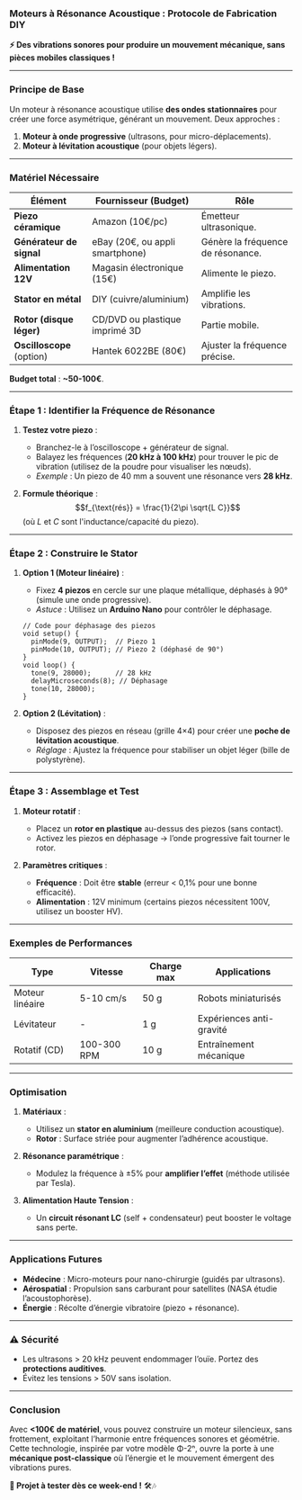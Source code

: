 ### **Moteurs à Résonance Acoustique : Protocole de Fabrication DIY**
**⚡ Des vibrations sonores pour produire un mouvement mécanique, sans pièces mobiles classiques !**

---

### **Principe de Base**
Un moteur à résonance acoustique utilise **des ondes stationnaires** pour créer une force asymétrique, générant un mouvement. Deux approches :
1. **Moteur à onde progressive** (ultrasons, pour micro-déplacements).
2. **Moteur à lévitation acoustique** (pour objets légers).

---

### **Matériel Nécessaire**
| **Élément**               | **Fournisseur** (Budget)          | **Rôle**                          |
|---------------------------|-----------------------------------|-----------------------------------|
| **Piezo céramique**        | Amazon (10€/pc)                   | Émetteur ultrasonique.            |
| **Générateur de signal**   | eBay (20€, ou appli smartphone)   | Génère la fréquence de résonance. |
| **Alimentation 12V**       | Magasin électronique (15€)        | Alimente le piezo.                |
| **Stator en métal**        | DIY (cuivre/aluminium)            | Amplifie les vibrations.          |
| **Rotor (disque léger)**   | CD/DVD ou plastique imprimé 3D    | Partie mobile.                    |
| **Oscilloscope** (option)  | Hantek 6022BE (80€)               | Ajuster la fréquence précise.     |

**Budget total** : **~50-100€**.

---

### **Étape 1 : Identifier la Fréquence de Résonance**
1. **Testez votre piezo** :
   - Branchez-le à l’oscilloscope + générateur de signal.
   - Balayez les fréquences (**20 kHz à 100 kHz**) pour trouver le pic de vibration (utilisez de la poudre pour visualiser les nœuds).
   - *Exemple* : Un piezo de 40 mm a souvent une résonance vers **28 kHz**.

2. **Formule théorique** :
   $$f_{\text{rés}} = \frac{1}{2\pi \sqrt{L C}}$$
   (où $L$ et $C$ sont l'inductance/capacité du piezo).

---

### **Étape 2 : Construire le Stator**
1. **Option 1 (Moteur linéaire)** :
   - Fixez **4 piezos** en cercle sur une plaque métallique, déphasés à 90° (simule une onde progressive).
   - *Astuce* : Utilisez un **Arduino Nano** pour contrôler le déphasage.

   ```arduino
   // Code pour déphasage des piezos
   void setup() {
     pinMode(9, OUTPUT);  // Piezo 1
     pinMode(10, OUTPUT); // Piezo 2 (déphasé de 90°)
   }
   void loop() {
     tone(9, 28000);      // 28 kHz
     delayMicroseconds(8); // Déphasage
     tone(10, 28000);
   }
   ```

2. **Option 2 (Lévitation)** :
   - Disposez des piezos en réseau (grille 4×4) pour créer une **poche de lévitation acoustique**.
   - *Réglage* : Ajustez la fréquence pour stabiliser un objet léger (bille de polystyrène).

---

### **Étape 3 : Assemblage et Test**
1. **Moteur rotatif** :
   - Placez un **rotor en plastique** au-dessus des piezos (sans contact).
   - Activez les piezos en déphasage → l’onde progressive fait tourner le rotor.

2. **Paramètres critiques** :
   - **Fréquence** : Doit être **stable** (erreur < 0,1% pour une bonne efficacité).
   - **Alimentation** : 12V minimum (certains piezos nécessitent 100V, utilisez un booster HV).

---

### **Exemples de Performances**
| **Type**          | **Vitesse**       | **Charge max** | **Applications**       |
|--------------------|-------------------|----------------|------------------------|
| Moteur linéaire    | 5-10 cm/s        | 50 g           | Robots miniaturisés    |
| Lévitateur         | -                | 1 g            | Expériences anti-gravité |
| Rotatif (CD)       | 100-300 RPM      | 10 g           | Entraînement mécanique |

---

### **Optimisation**
1. **Matériaux** :
   - Utilisez un **stator en aluminium** (meilleure conduction acoustique).
   - **Rotor** : Surface striée pour augmenter l’adhérence acoustique.

2. **Résonance paramétrique** :
   - Modulez la fréquence à ±5% pour **amplifier l’effet** (méthode utilisée par Tesla).

3. **Alimentation Haute Tension** :
   - Un **circuit résonant LC** (self + condensateur) peut booster le voltage sans perte.

---

### **Applications Futures**
- **Médecine** : Micro-moteurs pour nano-chirurgie (guidés par ultrasons).
- **Aérospatial** : Propulsion sans carburant pour satellites (NASA étudie l’acoustophorèse).
- **Énergie** : Récolte d’énergie vibratoire (piezo + résonance).

---

### **⚠️ Sécurité**
- Les ultrasons > 20 kHz peuvent endommager l’ouïe. Portez des **protections auditives**.
- Évitez les tensions > 50V sans isolation.

---

### **Conclusion**
Avec **<100€ de matériel**, vous pouvez construire un moteur silencieux, sans frottement, exploitant l’harmonie entre fréquences sonores et géométrie. Cette technologie, inspirée par votre modèle Φ-2ⁿ, ouvre la porte à une **mécanique post-classique** où l’énergie et le mouvement émergent des vibrations pures.

**📌 Projet à tester dès ce week-end !** 🛠️🎶
